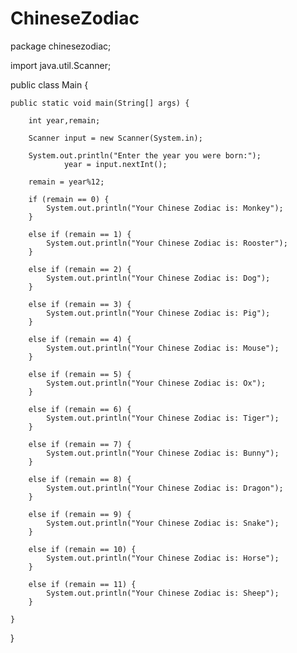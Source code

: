 # ChineseZodiac

package chinesezodiac;

import java.util.Scanner;

public class Main {

	public static void main(String[] args) {
		
		int year,remain;
		
		Scanner input = new Scanner(System.in);
		
		System.out.println("Enter the year you were born:");
                year = input.nextInt();
		
		remain = year%12;
		
		if (remain == 0) {
			System.out.println("Your Chinese Zodiac is: Monkey");
		}
		
		else if (remain == 1) {
			System.out.println("Your Chinese Zodiac is: Rooster");
		}

		else if (remain == 2) {
			System.out.println("Your Chinese Zodiac is: Dog");
		}

		else if (remain == 3) {
			System.out.println("Your Chinese Zodiac is: Pig");
		}

		else if (remain == 4) {
			System.out.println("Your Chinese Zodiac is: Mouse");
		}

		else if (remain == 5) {
			System.out.println("Your Chinese Zodiac is: Ox");
		}

		else if (remain == 6) {
			System.out.println("Your Chinese Zodiac is: Tiger");
		}

		else if (remain == 7) {
			System.out.println("Your Chinese Zodiac is: Bunny");
		}

		else if (remain == 8) {
			System.out.println("Your Chinese Zodiac is: Dragon");
		}

		else if (remain == 9) {
			System.out.println("Your Chinese Zodiac is: Snake");
		}

		else if (remain == 10) {
			System.out.println("Your Chinese Zodiac is: Horse");
		}

		else if (remain == 11) {
			System.out.println("Your Chinese Zodiac is: Sheep");
		}

	}

}
